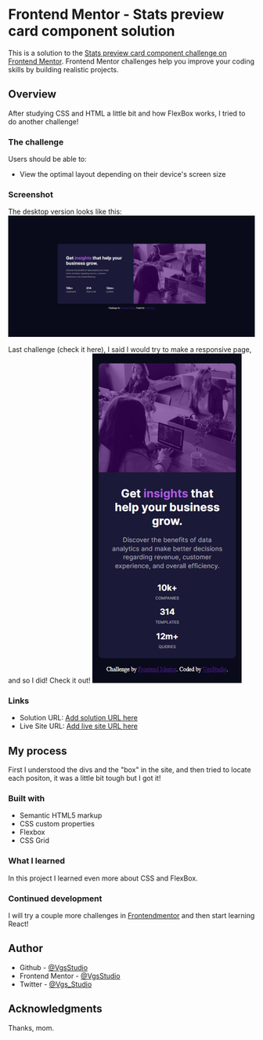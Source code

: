 # Frontend Mentor - Stats preview card component solution

This is a solution to the [Stats preview card component challenge on Frontend Mentor](https://www.frontendmentor.io/challenges/stats-preview-card-component-8JqbgoU62). Frontend Mentor challenges help you improve your coding skills by building realistic projects. 

## Overview

After studying CSS and HTML a little bit and how FlexBox works, I tried to do another challenge!

### The challenge

Users should be able to:

- View the optimal layout depending on their device's screen size

### Screenshot

The desktop version looks like this:
![](ScreenshotDesktop.jpg)

Last challenge (check it here), I said I would try to make a responsive page, and so I did!
Check it out!
![](ScreenshotMobile.jpg)

### Links

- Solution URL: [Add solution URL here](https://your-solution-url.com)
- Live Site URL: [Add live site URL here](https://your-live-site-url.com)

## My process

First I understood the divs and the "box" in the site, and then tried to locate each positon, it was a little bit tough but I got it!

### Built with

- Semantic HTML5 markup
- CSS custom properties
- Flexbox
- CSS Grid

### What I learned

In this project I learned even more about CSS and FlexBox. 

### Continued development

I will try a couple more challenges in [Frontendmentor](https://www.frontendmentor.io/home) and then start learning React!

## Author

- Github - [@VgsStudio](https://github.com/VgsStudio)
- Frontend Mentor - [@VgsStudio](https://www.frontendmentor.io/profile/VgsStudio)
- Twitter - [@Vgs_Studio](https://www.twitter.com/Vgs_Studio)

## Acknowledgments

Thanks, mom.
